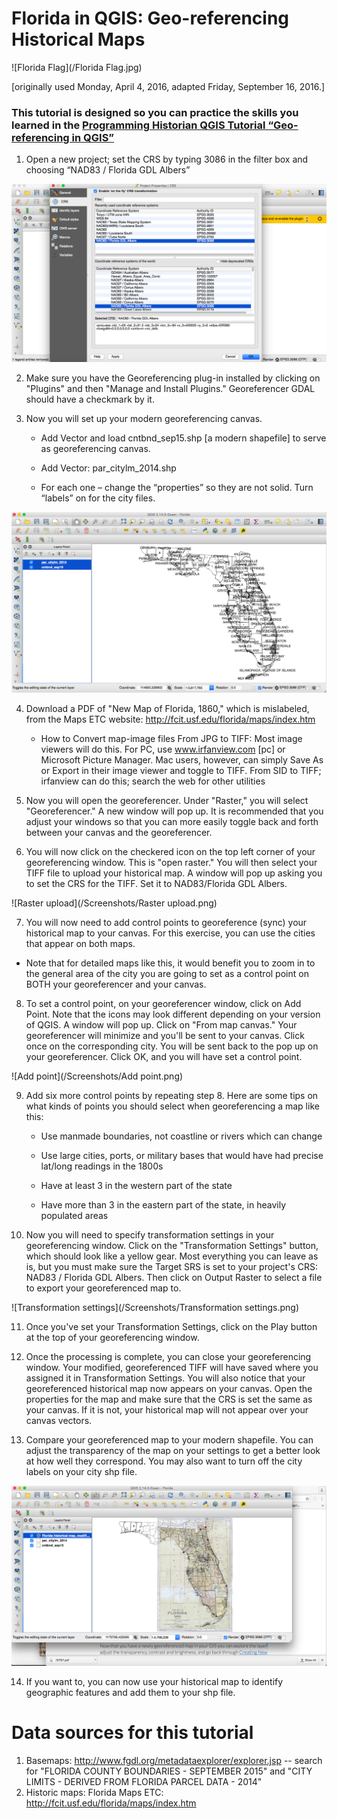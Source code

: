 # Florida in QGIS: Geo-referencing Historical Maps
![Florida Flag](/Florida Flag.jpg)

[originally used Monday, April 4, 2016, adapted Friday, September 16, 2016.]
### This tutorial is designed so you can practice the skills you learned in  the [Programming Historian QGIS Tutorial “Geo-referencing in QGIS”]( http://programminghistorian.org/lessons/georeferencing-qgis "Links to Programming Historian")

1. Open a new project; set the CRS by typing 3086 in the filter box and choosing “NAD83 / Florida GDL Albers”

![CRS Selection](/Screenshots/CRS.png)

2. Make sure you have the Georeferencing plug-in installed by clicking on "Plugins" and then "Manage and Install Plugins." Georeferencer GDAL should have a checkmark by it.

3. Now you will set up your modern georeferencing canvas.

   * Add Vector and load cntbnd_sep15.shp [a modern shapefile] to serve as georeferencing canvas.

   * Add Vector: par_citylm_2014.shp

   * For each one – change the “properties” so they are not solid. Turn “labels” on for the city files.

![Canvas](/Screenshots/Canvas.png)

4. Download a PDF of "New Map of Florida, 1860," which is mislabeled, from the Maps ETC website: http://fcit.usf.edu/florida/maps/index.htm

   *  How to Convert map-image files
     From JPG to TIFF: Most image viewers will do this. For PC, use  www.irfanview.com [pc] or Microsoft Picture Manager. Mac        users, however, can simply Save As or Export in their image viewer and toggle to TIFF.    From SID to TIFF;              irfanview can do this; search the web for other utilities

5. Now you will open the georeferencer. Under "Raster," you will select "Georeferencer." A new window will pop up. It is recommended that you adjust your windows so that you can more easily toggle back and forth between your canvas and the georeferencer.

6. You will now click on the checkered icon on the top left corner of your georeferencing window. This is "open raster." You will then select your TIFF file to upload your historical map. A window will pop up asking you to set the CRS for the TIFF. Set it to NAD83/Florida GDL Albers.

![Raster upload](/Screenshots/Raster upload.png)

7. You will now need to add control points to georeference (sync) your historical map to your canvas. For this exercise, you can use the cities that appear on both maps.

  * Note that for detailed maps like this, it would benefit you to zoom in to the general area of the city you are going to set as a control point on BOTH your georeferencer and your canvas.

8. To set a control point, on your georeferencer window, click on Add Point. Note that the icons may look different depending on your version of QGIS. A window will pop up. Click on "From map canvas." Your georeferencer will minimize and you'll be sent to your canvas. Click once on the corresponding city. You will be sent back to the pop up on your georeferencer. Click OK, and you will have set a control point.

![Add point](/Screenshots/Add point.png)

9. Add six more control points by repeating step 8. Here are some tips on what kinds of points you should select when georeferencing a map like this:

     * Use manmade boundaries, not coastline or rivers which can change

     * Use large cities, ports, or military bases that would have had precise lat/long readings in the 1800s

     * Have at least 3 in the western part of the state

     * Have more than 3 in the eastern part of the state, in heavily populated areas

10. Now you will need to specify transformation settings in your georeferencing window. Click on the "Transformation Settings" button, which should look like a yellow gear. Most everything you can leave as is, but you must make sure the Target SRS is set to your project's CRS: NAD83 / Florida GDL Albers. Then click on Output Raster to select a file to export your georeferenced map to.

![Transformation settings](/Screenshots/Transformation settings.png)

11. Once you've set your Transformation Settings, click on the Play button at the top of your georeferencing window.

12. Once the processing is complete, you can close your georeferencing window. Your modified, georeferenced TIFF will have saved where you assigned it in Transformation Settings. You will also notice that your georeferenced historical map now appears on your canvas. Open the properties for the map and make sure that the CRS is set the same as your canvas. If it is not, your historical map will not appear over your canvas vectors.

13. Compare your georeferenced map to your modern shapefile. You can adjust the transparency of the map on your settings to get a better look at how well they correspond. You may also want to turn off the city labels on your city shp file.

![Complete](/Screenshots/Complete.png)

14. If you want to, you can now use your historical map to identify geographic features and add them to your shp file.

# Data sources for this tutorial
1. Basemaps: http://www.fgdl.org/metadataexplorer/explorer.jsp -- search for "FLORIDA COUNTY BOUNDARIES - SEPTEMBER 2015" and "CITY LIMITS - DERIVED FROM FLORIDA PARCEL DATA - 2014"
2. Historic maps: Florida Maps ETC: http://fcit.usf.edu/florida/maps/index.htm

